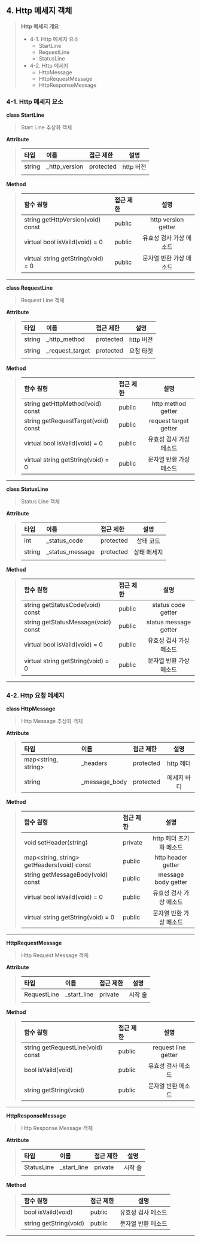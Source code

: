 


## **4. Http 메세지 객체**
> **Http 메세지 개요**
> + 4-1. Http 메세지 요소
>    + StartLine
>    + RequestLine
>    + StatusLine
> + 4-2. Http 메세지
>    + HttpMessage
>    + HttpRequestMessage
>    + HttpResponseMessage
### **4-1. Http 메세지 요소**

**class StartLine**
> Start Line 추상화 객체

**Attribute**
> | 타입 | 이름 | 접근 제한     | 설명 |
> |:----------|:----------|:----------|:----------:|
> | string | _http_version | protected | http 버전 |
> |  |  |           |  |

**Method**
> | 함수 원형 | 접근 제한 | 설명 |
> |:----------|:----------|:----------:|
> | string getHttpVersion(void) const | public | http version getter |
> | virtual bool isVaild(void) = 0 | public | 유효성 검사 가상 메소드 |
> | virtual string getString(void) = 0 | public | 문자열 반환 가상 메소드 |

------------------------------------------------

**class RequestLine**
> Request Line 객체

**Attribute**
> | 타입 | 이름 | 접근 제한 | 설명 |
> |:----------|:----------|:----------|:----------:|
> | string | _http_method | protected | http 버전 |
> | string | _request_target | protected | 요청 타켓 |
> |  |  |  |  |

**Method**
> | 함수 원형 | 접근 제한 | 설명 |
> |:----------|:----------|:----------:|
> | string getHttpMethod(void) const | public | http method getter |
> | string getRequestTarget(void) const | public | request target getter |
> | virtual bool isVaild(void) = 0 | public | 유효성 검사 가상 메소드 |
> | virtual string getString(void) = 0 | public | 문자열 반환 가상 메소드 |

------------------------------------------------

**class StatusLine**
> Status Line 객체

**Attribute**
> | 타입 | 이름 | 접근 제한 | 설명 |
> |:----------|:----------|:----------|:----------:
> | int | _status_code | protected | 상태 코드 |
> | string | _status_message | protected | 상태 메세지 |
> |  |  |  |  |

**Method**
> | 함수 원형 | 접근 제한 | 설명 |
> |:----------|:----------|:----------:|
> | string getStatusCode(void) const | public | status code getter |
> | string getStatusMessage(void) const | public | status message getter |
> | virtual bool isVaild(void) = 0 | public | 유효성 검사 가상 메소드 |
> | virtual string getString(void) = 0 | public | 문자열 반환 가상 메소드 |

-----------------------------------------------------

### **4-2. Http 요청 메세지**
**class HttpMessage**
> Http Message 추상화 객체

**Attribute**
> | 타입 | 이름 | 접근 제한     | 설명 |
> |:----------|:----------|:----------|:----------:|
> | map&#60;string, string&#62; | _headers | protected | http 헤더 |
> | string | _message_body | protected   | 메세지 바디 |

**Method**
> | 함수 원형                                              | 접근 제한   |         설명          |
> |:---------------------------------------------------|:--------|:-------------------:|
> | void setHeader(string)                             | private |   http 헤더 초기화 메소드   |
> | map&#60;string, string&#62; getHeaders(void) const | public  | http header getter  |
> | string getMessageBody(void) const                  | public  | message body getter |
> | virtual bool isVaild(void) = 0                     | public  |    유효성 검사 가상 메소드    |
> | virtual string getString(void) = 0                 | public  |    문자열 반환 가상 메소드    |

------------------------------------------------

**HttpRequestMessage**
> Http Request Message 객체

**Attribute**
> | 타입 | 이름 | 접근 제한 | 설명 |
> |:----------|:----------|:----------|:----------:|
> | RequestLine | _start_line | private | 시작 줄 |
> |  |  |  |  |

**Method**
> | 함수 원형 | 접근 제한 | 설명 |
> |:----------|:----------|:----------:|
> | string getRequestLine(void) const | public | request line getter |
> | bool isVaild(void) | public | 유효성 검사 메소드 |
> | string getString(void) | public | 문자열 반환 메소드 |

------------------------------------------------

**HttpResponseMessage**
> Http Response Message 객체

**Attribute**
> | 타입 | 이름 | 접근 제한 | 설명 |
> |:----------|:----------|:----------|:----------:|
> | StatusLine | _start_line | private | 시작 줄 |
> |  |  |  |  |

**Method**
> | 함수 원형 | 접근 제한 | 설명 |
> |:----------|:----------|:----------:|
> | bool isVaild(void) | public | 유효성 검사 메소드 |
> | string getString(void) | public | 문자열 반환 메소드 |

---------------------------------------------------

